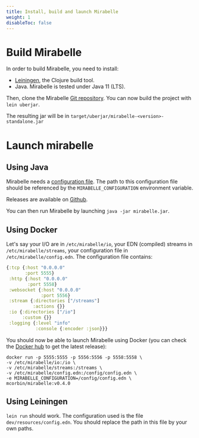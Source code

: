 ```yaml
---
title: Install, build and launch Mirabelle
weight: 1
disableToc: false
---
```


# Build Mirabelle

In order to build Mirabelle, you need to install:

- [Leiningen](https://leiningen.org/), the Clojure build tool.
- Java. Mirabelle is tested under Java 11 (LTS).

Then, clone the Mirabelle [Git repository](https://github.com/mcorbin/mirabelle). You can now build the project with `lein uberjar`.

The resulting jar will be in `target/uberjar/mirabelle-<version>-standalone.jar`

# Launch mirabelle

## Using Java

Mirabelle needs a [configuration file](/howto/configuration/). The path to this configuration file should be referenced by the `MIRABELLE_CONFIGURATION` environment variable.

Releases are available on [Github](https://github.com/mcorbin/mirabelle/releases).

You can then run Mirabelle by launching `java -jar mirabelle.jar`.

## Using Docker

Let's say your I/O are in `/etc/mirabelle/io`, your EDN (compiled) streams in `/etc/mirabelle/streams`, your configuration file in `/etc/mirabelle/config.edn`. The configuration file contains:

```clojure
{:tcp {:host "0.0.0.0"
       :port 5555}
 :http {:host "0.0.0.0"
        :port 5558}
 :websocket {:host "0.0.0.0"
             :port 5556}
 :stream {:directories ["/streams"]
          :actions {}}
 :io {:directories ["/io"]
      :custom {}}
 :logging {:level "info"
           :console {:encoder :json}}}
```

You should now be able to launch Mirabelle using Docker (you can check the [Docker hub](https://hub.docker.com/r/mcorbin/mirabelle/tags) to get the latest release):

```
docker run -p 5555:5555 -p 5556:5556 -p 5558:5558 \
-v /etc/mirabelle/io:/io \
-v /etc/mirabelle/streams:/streams \
-v /etc/mirabelle/config.edn:/config/config.edn \
-e MIRABELLE_CONFIGURATION=/config/config.edn \
mcorbin/mirabelle:v0.4.0
```

## Using Leiningen

`lein run` should work. The configuration used is the file `dev/resources/config.edn`. You should replace the path in this file by your own paths.
